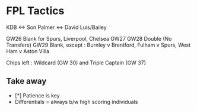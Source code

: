 # FPL Tactics 

KDB <-> Son 
Palmer <-> David Luis/Bailey 

GW26 Blank for Spurs, Liverpool, Chelsea
GW27
GW28 Double (No Transfers)
GW29 Blank, except : Burnley v Brentford, Fulham v Spurs, West Ham v Aston Villa

Chips left : Wildcard (GW 30) and Triple Captain (GW 37)


## Take away 
- [*] Patience is key  
- Differentials = always b/w high scoring individuals 
